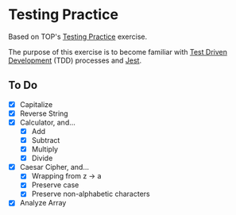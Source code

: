 # Testing Practice

Based on TOP's [Testing Practice](https://www.theodinproject.com/lessons/node-path-javascript-testing-practice) exercise.

The purpose of this exercise is to become familiar with [Test Driven Development](https://en.wikipedia.org/wiki/Test-driven_development) (TDD) processes and [Jest](https://jestjs.io/).

## To Do

- [x] Capitalize
- [x] Reverse String
- [x] Calculator, and...
  - [x] Add
  - [x] Subtract
  - [x] Multiply
  - [x] Divide
- [x] Caesar Cipher, and...
  - [x] Wrapping from z -> a
  - [x] Preserve case
  - [x] Preserve non-alphabetic characters
- [x] Analyze Array
